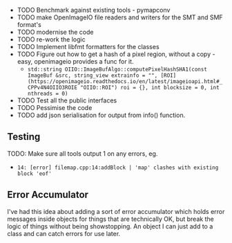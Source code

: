 * TODO Benchmark against existing tools - pymapconv
* TODO make OpenImageIO file readers and writers for the SMT and SMF format's
* TODO modernise the code
* TODO re-work the logic
* TODO Implement libfmt formatters for the classes
* TODO Figure out how to get a hash of a pixel region, without a copy - easy, openimageio provides a func for it.
	* `std::string OIIO::ImageBufAlgo::computePixelHashSHA1(const ImageBuf &src, string_view extrainfo = "", [ROI](https://openimageio.readthedocs.io/en/latest/imageioapi.html#_CPPv4N4OIIO3ROIE "OIIO::ROI") roi = {}, int blocksize = 0, int nthreads = 0)`
* TODO Test all the public interfaces
* TODO Pessimise the code
* TODO add json serialisation for output from info() function.

## Testing
TODO: Make sure all tools  output 1 on any errors, eg.
* `14: [error] filemap.cpp:14:addBlock | 'map' clashes with existing block 'eof'`
## Error Accumulator
I've had this idea about adding a sort of error accumulator which holds error messages inside objects for things that are technically OK, but break the logic of things without being showstopping. An object I can just add to a class and can catch errors for use later.